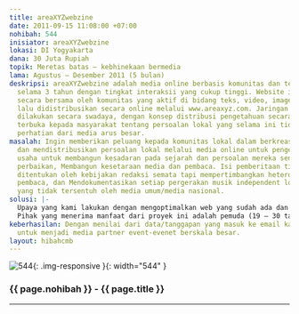 ```yaml
---
title: areaXYZwebzine
date: 2011-09-15 11:08:00 +07:00
nohibah: 544
inisiator: areaXYZwebzine
lokasi: DI Yogyakarta
dana: 30 Juta Rupiah
topik: Meretas batas – kebhinekaan bermedia
lama: Agustus – Desember 2011 (5 bulan)
deskripsi: areaXYZwebzine adalah media online berbasis komunitas dan telah berjalan
  selama 3 tahun dengan tingkat interaksii yang cukup tinggi. Website ini dikelola
  secara bersama oleh komunitas yang aktif di bidang teks, video, image dan audio,
  lalu didistribusikan secara online melalui www.areaxyz.com. Jaringan kerja areaxyz
  dilakukan secara swadaya, dengan konsep distribusi pengetahuan secara bebas dan
  terbuka kepada masyarakat tentang persoalan lokal yang selama ini tidak menjadi
  perhatian dari media arus besar.
masalah: Ingin memberikan peluang kepada komunitas lokal dalam berkreasi, memproduksi,
  dan mendistribusikan persoalan lokal melalui media online untuk pengetahuan dalam
  usaha untuk membangun kesadaran pada sejarah dan persoalan mereka sendiri untuk
  perbaikan, Membangun kesetaraan media dan pembaca. Isi pemberitaan tidak lagi sepenuhnya
  ditentukan oleh kebijakan redaksi semata tapi mempertimbangkan heterogenitas kepentingan
  pembaca, dan Mendokumentasikan setiap pergerakan musik independent lokal khususnya
  yang tidak tersentuh oleh media umum/media nasional.
solusi: |-
  Upaya yang kami lakukan dengan mengoptimalkan web yang sudah ada dan akan segera memproduksi zine cetak, ini sangat membantu kami untuk bisa masyarakat mengetahui perkembangan info yang ada sampai tujuan ke pembaca dan mempunyai arsip nyata.Pihak yang diuntungkan adalah pemuda (19 – 30 tahun), mahasiswa dan usia produktif di Indonesia.
  Pihak yang menerima manfaat dari proyek ini adalah pemuda (19 – 30 tahun), mahasiswa dan usia produktif di Indonesia.
keberhasilan: Dengan menilai dari data/tanggapan yang masuk ke email kami hingga undangan
  untuk menjadi media partner event-evenet berskala besar.
layout: hibahcmb
---
```


![544](/static/img/hibahcmb/544.png){: .img-responsive }{: width="544" }

### {{ page.nohibah }} - {{ page.title }}

---
